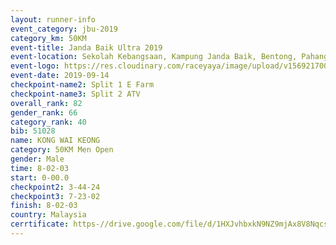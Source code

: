 ```yaml
---
layout: runner-info 
event_category: jbu-2019 
category_km: 50KM 
event-title: Janda Baik Ultra 2019  
event-location: Sekolah Kebangsaan, Kampung Janda Baik, Bentong, Pahang, Malaysia 
event-logo: https://res.cloudinary.com/raceyaya/image/upload/v1569217009/logo/janda-baik_vch1pc.jpg 
event-date: 2019-09-14 
checkpoint-name2: Split 1 E Farm 
checkpoint-name3: Split 2 ATV 
overall_rank: 82
gender_rank: 66
category_rank: 40
bib: 51028
name: KONG WAI KEONG
category: 50KM Men Open
gender: Male
time: 8-02-03
start: 0-00.0
checkpoint2: 3-44-24
checkpoint3: 7-23-02
finish: 8-02-03
country: Malaysia
cerrtificate: https-//drive.google.com/file/d/1HXJvhbxkN9NZ9mjAx8V8NqcsC_EjCpea/view?usp=sharing
---
```

